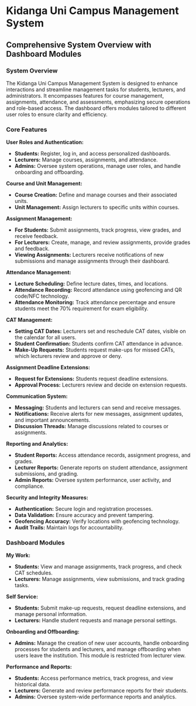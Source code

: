 # Kidanga Uni Campus Management System

## Comprehensive System Overview with Dashboard Modules

### System Overview
The Kidanga Uni Campus Management System is designed to enhance interactions and streamline management tasks for students, lecturers, and administrators. It encompasses features for course management, assignments, attendance, and assessments, emphasizing secure operations and role-based access. The dashboard offers modules tailored to different user roles to ensure clarity and efficiency.

### Core Features

**User Roles and Authentication:**
- **Students:** Register, log in, and access personalized dashboards.
- **Lecturers:** Manage courses, assignments, and attendance.
- **Admins:** Oversee system operations, manage user roles, and handle onboarding and offboarding.

**Course and Unit Management:**
- **Course Creation:** Define and manage courses and their associated units.
- **Unit Management:** Assign lecturers to specific units within courses.

**Assignment Management:**
- **For Students:** Submit assignments, track progress, view grades, and receive feedback.
- **For Lecturers:** Create, manage, and review assignments, provide grades and feedback.
- **Viewing Assignments:** Lecturers receive notifications of new submissions and manage assignments through their dashboard.

**Attendance Management:**
- **Lecture Scheduling:** Define lecture dates, times, and locations.
- **Attendance Recording:** Record attendance using geofencing and QR code/NFC technology.
- **Attendance Monitoring:** Track attendance percentage and ensure students meet the 70% requirement for exam eligibility.

**CAT Management:**
- **Setting CAT Dates:** Lecturers set and reschedule CAT dates, visible on the calendar for all users.
- **Student Confirmation:** Students confirm CAT attendance in advance.
- **Make-Up Requests:** Students request make-ups for missed CATs, which lecturers review and approve or deny.

**Assignment Deadline Extensions:**
- **Request for Extensions:** Students request deadline extensions.
- **Approval Process:** Lecturers review and decide on extension requests.

**Communication System:**
- **Messaging:** Students and lecturers can send and receive messages.
- **Notifications:** Receive alerts for new messages, assignment updates, and important announcements.
- **Discussion Threads:** Manage discussions related to courses or assignments.

**Reporting and Analytics:**
- **Student Reports:** Access attendance records, assignment progress, and grades.
- **Lecturer Reports:** Generate reports on student attendance, assignment submissions, and grading.
- **Admin Reports:** Oversee system performance, user activity, and compliance.

**Security and Integrity Measures:**
- **Authentication:** Secure login and registration processes.
- **Data Validation:** Ensure accuracy and prevent tampering.
- **Geofencing Accuracy:** Verify locations with geofencing technology.
- **Audit Trails:** Maintain logs for accountability.

### Dashboard Modules

**My Work:**
- **Students:** View and manage assignments, track progress, and check CAT schedules.
- **Lecturers:** Manage assignments, view submissions, and track grading tasks.

**Self Service:**
- **Students:** Submit make-up requests, request deadline extensions, and manage personal information.
- **Lecturers:** Handle student requests and manage personal settings.

**Onboarding and Offboarding:**
- **Admins:** Manage the creation of new user accounts, handle onboarding processes for students and lecturers, and manage offboarding when users leave the institution. This module is restricted from lecturer view.

**Performance and Reports:**
- **Students:** Access performance metrics, track progress, and view historical data.
- **Lecturers:** Generate and review performance reports for their students.
- **Admins:** Oversee system-wide performance reports and analytics.


